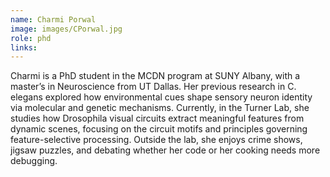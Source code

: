 ```yaml
---
name: Charmi Porwal
image: images/CPorwal.jpg
role: phd
links:
---
```


Charmi is a PhD student in the MCDN program at SUNY Albany, with a master’s in Neuroscience from UT Dallas. Her previous research in C. elegans explored how environmental cues shape sensory neuron identity via molecular and genetic mechanisms. Currently, in the Turner Lab, she studies how Drosophila visual circuits extract meaningful features from dynamic scenes, focusing on the circuit motifs and principles governing feature-selective processing. Outside the lab, she enjoys crime shows, jigsaw puzzles, and debating whether her code or her cooking needs more debugging.